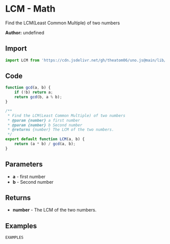 # LCM - Math
Find the LCM(Least Common Multiple) of two numbers

**Author:** undefined

## Import 

```js
import LCM from 'https://cdn.jsdelivr.net/gh/theatom06/uno.js@main/lib/Math/TITLE';
```

## Code
```js
function gcd(a, b) {
    if (!b) return a;
    return gcd(b, a % b);
}

/**
 * Find the LCM(Least Common Multiple) of two numbers
 * @param {number} a first number
 * @param {number} b Second number
 * @returns {number} The LCM of the two numbers.
 */
export default function LCM(a, b) {
    return (a * b) / gcd(a, b);
}
```

## Parameters
* **a** - first number
* **b** - Second number


## Returns
* **number** - The LCM of the two numbers.


## Examples
```js
EXAMPLES
```
